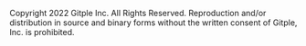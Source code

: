 Copyright 2022 Gitple Inc. All Rights Reserved. Reproduction and/or distribution in source and binary forms without the written consent of Gitple, Inc. is prohibited.